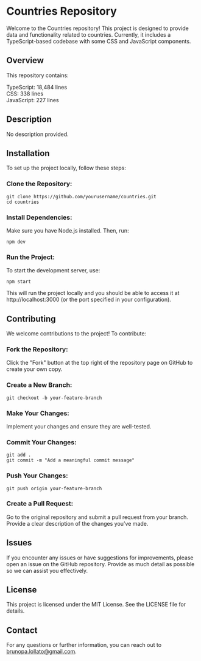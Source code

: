 # Countries Repository
Welcome to the Countries repository! This project is designed to provide data and functionality related to countries. Currently, it includes a TypeScript-based codebase with some CSS and JavaScript components.

## Overview
This repository contains:

TypeScript: 18,484 lines\
CSS: 338 lines\
JavaScript: 227 lines

## Description
No description provided.

## Installation
To set up the project locally, follow these steps:

### Clone the Repository:

```
git clone https://github.com/yourusername/countries.git
cd countries
```

### Install Dependencies:

Make sure you have Node.js installed. Then, run:

```
npm dev
```

### Run the Project:

To start the development server, use:

```
npm start
```
This will run the project locally and you should be able to access it at http://localhost:3000 (or the port specified in your configuration).

## Contributing
We welcome contributions to the project! To contribute:

### Fork the Repository:

Click the "Fork" button at the top right of the repository page on GitHub to create your own copy.

### Create a New Branch:

```
git checkout -b your-feature-branch
```

### Make Your Changes:

Implement your changes and ensure they are well-tested.

### Commit Your Changes:

```
git add .
git commit -m "Add a meaningful commit message"
```

### Push Your Changes:

```
git push origin your-feature-branch
```

### Create a Pull Request:

Go to the original repository and submit a pull request from your branch. Provide a clear description of the changes you’ve made.

## Issues
If you encounter any issues or have suggestions for improvements, please open an issue on the GitHub repository. Provide as much detail as possible so we can assist you effectively.

## License
This project is licensed under the MIT License. See the LICENSE file for details.

## Contact
For any questions or further information, you can reach out to brunopa.lollato@gmail.com.